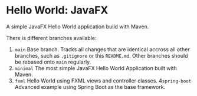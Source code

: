 # Hello World: JavaFX
A simple JavaFX Hello World application build with Maven.

There is different branches available:

1. `main` Base branch. Tracks all changes that are identical accross all other branches, such as `.gitignore` or this `README.md`. Other branches should be rebased onto `main` regularly.
2. `minimal` The most simple JavaFX Hello World Application built with Maven.
3. `fxml` Hello World using FXML views and controller classes.
4`spring-boot` Advanced example using Spring Boot as the base framework.

